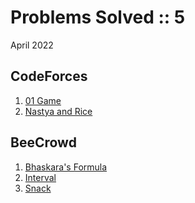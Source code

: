 # Problems Solved :: 5
April 2022

CodeForces
-----------------
1. [01 Game](https://codeforces.com/problemset/problem/1373/B)
1. [Nastya and Rice](https://codeforces.com/problemset/problem/1341/A)

BeeCrowd
-----------------
1. [Bhaskara's Formula](https://www.beecrowd.com.br/judge/en/problems/view/1036)
1. [Interval](https://www.beecrowd.com.br/judge/en/problems/view/1037)
1. [Snack](https://www.beecrowd.com.br/judge/en/problems/view/1038)



